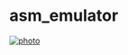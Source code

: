 # asm_emulator
<a href="https://ibb.co/3dWb497"><img src="https://i.ibb.co/1QKN7tL/photo.png" alt="photo" border="0"></a>
